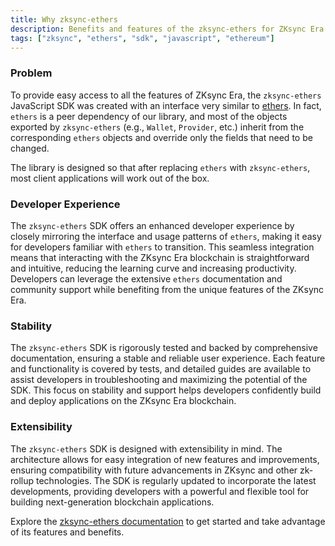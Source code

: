 ```yaml
---
title: Why zksync-ethers
description: Benefits and features of the zksync-ethers for ZKsync Era.
tags: ["zksync", "ethers", "sdk", "javascript", "ethereum"]
---
```


### Problem

To provide easy access to all the features of ZKsync Era, the `zksync-ethers` JavaScript SDK was created with an
interface very similar to [ethers](https://docs.ethers.io/v6/). In fact, `ethers` is a peer dependency of our library,
and most of the objects exported by `zksync-ethers` (e.g., `Wallet`, `Provider`, etc.) inherit from the
corresponding `ethers` objects and override only the fields that need to be changed.

The library is designed so that after replacing `ethers` with `zksync-ethers`, most client applications will work out
of the box.

### Developer Experience

The `zksync-ethers` SDK offers an enhanced developer experience by closely mirroring the interface and usage patterns
of `ethers`, making it easy for developers familiar with `ethers` to transition. This seamless integration means
that interacting with the ZKsync Era blockchain is straightforward and intuitive, reducing the learning curve and
increasing productivity. Developers can leverage the extensive `ethers` documentation and community support while
benefiting from the unique features of the ZKsync Era.

### Stability

The `zksync-ethers` SDK is rigorously tested and backed by comprehensive documentation, ensuring a stable and reliable
user experience. Each feature and functionality is covered by tests, and detailed guides are available to assist
developers in troubleshooting and maximizing the potential of the SDK. This focus on stability and support helps
developers confidently build and deploy applications on the ZKsync Era blockchain.

### Extensibility

The `zksync-ethers` SDK is designed with extensibility in mind. The architecture allows for easy integration of new
features and improvements, ensuring compatibility with future advancements in ZKsync and other zk-rollup
technologies. The SDK is regularly updated to incorporate the latest developments, providing developers with a
powerful and flexible tool for building next-generation blockchain applications.

Explore the [zksync-ethers documentation](https://docs.zksync.io/) to get started and take advantage of its features and
benefits.
